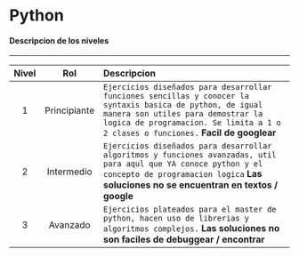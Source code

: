 # Python
#### Descripcion de los niveles
-------
| Nivel        | Rol           | Descripcion  |
| :-------------: |:-------------:| :-----|
| 1      | Principiante | `Ejercicios diseñados para desarrollar funciones sencillas y conocer la syntaxis basica de python, de igual manera son utiles para demostrar la logica de programacion. Se limita a 1 o 2 clases o funciones.` **Facil de googlear** |
| 2     | Intermedio      |   `Ejercicios diseñados para desarrollar algoritmos y funciones avanzadas, util para aqul que YA conoce python y el concepto de programacion logica` **Las soluciones no se encuentran en textos / google** |
| 3 | Avanzado      |    `Ejercicios plateados para el master de python, hacen uso de librerias y algoritmos complejos.` **Las soluciones no son faciles de debuggear / encontrar** |
